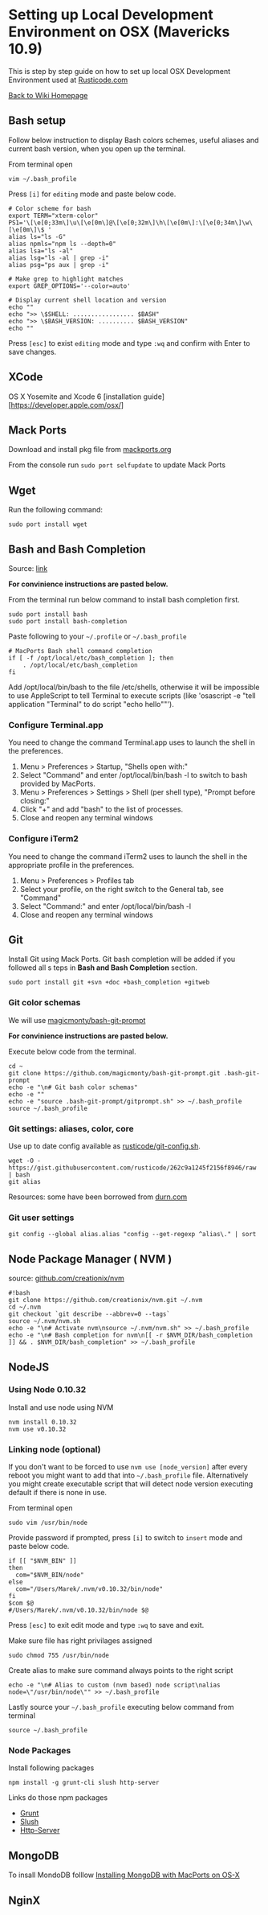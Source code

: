 # Setting up Local Development Environment on OSX (Mavericks 10.9)

This is step by step guide on how to set up local OSX Development Environment used at [Rusticode.com](http://rusticode.com)

[Back to Wiki Homepage](Home.md)

## Bash setup

Follow below instruction to display Bash colors schemes, useful aliases and current bash version, when you open up the terminal. 

From terminal open 
```
vim ~/.bash_profile
```

Press `[i]` for `editing` mode and paste below code.

```
# Color scheme for bash
export TERM="xterm-color"
PS1='\[\e[0;33m\]\u\[\e[0m\]@\[\e[0;32m\]\h\[\e[0m\]:\[\e[0;34m\]\w\[\e[0m\]\$ '
alias ls="ls -G"
alias npmls="npm ls --depth=0"
alias lsa="ls -al"
alias lsg="ls -al | grep -i"
alias psg="ps aux | grep -i"

# Make grep to highlight matches
export GREP_OPTIONS='--color=auto'

# Display current shell location and version
echo ""
echo ">> \$SHELL: ................. $BASH"
echo ">> \$BASH_VERSION: .......... $BASH_VERSION"
echo ""
```

Press `[esc]` to exist `editing` mode and type `:wq` and confirm with Enter to save changes.

## XCode 

OS X Yosemite and Xcode 6 [installation guide][https://developer.apple.com/osx/]

## Mack Ports

Download and install pkg file from [mackports.org](https://www.macports.org/install.php)

From the console run `sudo port selfupdate` to update Mack Ports

## Wget

Run the following command:
```
sudo port install wget
```

## Bash and Bash Completion

Source: [link](https://trac.macports.org/wiki/howto/bash-completion)

__For convinience instructions are pasted below.__

From the terminal run below command to install bash completion first.
```
sudo port install bash
sudo port install bash-completion
```

Paste following to your `~/.profile` or `~/.bash_profile`

```
# MacPorts Bash shell command completion
if [ -f /opt/local/etc/bash_completion ]; then
    . /opt/local/etc/bash_completion
fi
```

Add /opt/local/bin/bash to the file /etc/shells, otherwise it will be impossible to use AppleScript to tell Terminal to execute scripts (like 'osascript -e "tell application \"Terminal\" to do script \"echo hello\""').

### Configure Terminal.app

You need to change the command Terminal.app uses to launch the shell in the preferences.

1. Menu > Preferences > Startup, "Shells open with:"
2. Select "Command" and enter /opt/local/bin/bash -l to switch to bash provided by MacPorts.
3. Menu > Preferences > Settings > Shell (per shell type), "Prompt before closing:"
4. Click "+" and add "bash" to the list of processes.
5. Close and reopen any terminal windows

### Configure iTerm2

You need to change the command iTerm2 uses to launch the shell in the appropriate profile in the preferences.

1. Menu > Preferences > Profiles tab
2. Select your profile, on the right switch to the General tab, see "Command"
3. Select "Command:" and enter /opt/local/bin/bash -l
4. Close and reopen any terminal windows

## Git 

Install Git using Mack Ports. Git bash completion will be added if you followed all s teps in **Bash and Bash Completion** section.

```
sudo port install git +svn +doc +bash_completion +gitweb
```

### Git color schemas

We will use [magicmonty/bash-git-prompt](https://github.com/magicmonty/bash-git-prompt)

__For convinience instructions are pasted below.__

Execute below code from the terminal.

```
cd ~
git clone https://github.com/magicmonty/bash-git-prompt.git .bash-git-prompt
echo -e "\n# Git bash color schemas"
echo -e ""
echo -e "source .bash-git-prompt/gitprompt.sh" >> ~/.bash_profile
source ~/.bash_profile
```

### Git settings: aliases, color, core

Use up to date config available as [rusticode/git-config.sh](https://gist.github.com/rusticode/262c9a1245f2156f8946).

```
wget -O - https://gist.githubusercontent.com/rusticode/262c9a1245f2156f8946/raw | bash
git alias
```

Resources: some have been borrowed from [durn.com](http://durdn.com/blog/2012/11/22/must-have-git-aliases-advanced-examples/)

### Git user settings 

```
git config --global alias.alias "config --get-regexp ^alias\." | sort

```

## Node Package Manager ( NVM )

source: [github.com/creationix/nvm](https://github.com/creationix/nvm)

```
#!bash
git clone https://github.com/creationix/nvm.git ~/.nvm
cd ~/.nvm
git checkout `git describe --abbrev=0 --tags`
source ~/.nvm/nvm.sh
echo -e "\n# Activate nvm\nsource ~/.nvm/nvm.sh" >> ~/.bash_profile
echo -e "\n# Bash completion for nvm\n[[ -r $NVM_DIR/bash_completion ]] && . $NVM_DIR/bash_completion" >> ~/.bash_profile
```

## NodeJS

### Using Node 0.10.32
Install and use node using NVM 

```
nvm install 0.10.32
nvm use v0.10.32
```

### Linking node (optional)

If you don't want to be forced to use `nvm use [node_version]` after every reboot you might want to add that into `~/.bash_profile` file. Alternatively you might create executable script that will detect node version executing default if there is none in use.

From terminal open 
```
sudo vim /usr/bin/node
```

Provide password if prompted, press `[i]` to switch to `insert` mode and paste below code.

```
if [[ "$NVM_BIN" ]]
then
  com="$NVM_BIN/node"
else
  com="/Users/Marek/.nvm/v0.10.32/bin/node"
fi
$com $@
#/Users/Marek/.nvm/v0.10.32/bin/node $@
```

Press `[esc]` to exit edit mode and type `:wq` to save and exit.

Make sure file has right privilages assigned
```
sudo chmod 755 /usr/bin/node
```

Create alias to make sure command always points to the right script
```
echo -e "\n# Alias to custom (nvm based) node script\nalias node=\"/usr/bin/node\"" >> ~/.bash_profile
```

Lastly source your `~/.bash_profile` executing below command from terminal
```
source ~/.bash_profile
```

### Node Packages

Install following packages
```
npm install -g grunt-cli slush http-server
```

Links do those npm packages
 - [Grunt](https://www.npmjs.org/package/grunt-cli)
 - [Slush](https://www.npmjs.org/package/slush)
 - [Http-Server](https://www.npmjs.org/package/http-server)

## MongoDB

To insall MondoDB folllow [Installing MongoDB with MacPorts on OS-X](Installing-MongoDB-with-MacPorts-on-OS-X.md)

## NginX

